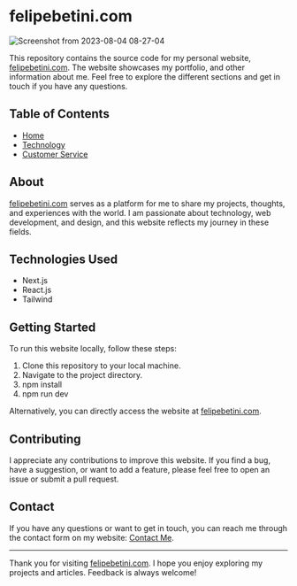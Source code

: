# felipebetini.com

![Screenshot from 2023-08-04 08-27-04](https://github.com/Felipebetini/website/assets/54918415/0c76d06f-1a8f-4a2f-b70b-29d8c3b17920)

This repository contains the source code for my personal website, [felipebetini.com](https://felipebetini.com). The website showcases my portfolio, and other information about me. Feel free to explore the different sections and get in touch if you have any questions.

## Table of Contents

- [Home](https://www.felipebetini.com/)
- [Technology](https://www.felipebetini.com/technology)
- [Customer Service](https://www.felipebetini.com/customerService)

## About

[felipebetini.com](https://felipebetini.com) serves as a platform for me to share my projects, thoughts, and experiences with the world. I am passionate about technology, web development, and design, and this website reflects my journey in these fields.

## Technologies Used

- Next.js
- React.js
- Tailwind

## Getting Started

To run this website locally, follow these steps:

1. Clone this repository to your local machine.
2. Navigate to the project directory.
3. npm install
4. npm run dev

Alternatively, you can directly access the website at [felipebetini.com](https://felipebetini.com).

## Contributing

I appreciate any contributions to improve this website. If you find a bug, have a suggestion, or want to add a feature, please feel free to open an issue or submit a pull request.

## Contact

If you have any questions or want to get in touch, you can reach me through the contact form on my website: [Contact Me](https://felipebetini.com/contact).

---

Thank you for visiting [felipebetini.com](https://felipebetini.com). I hope you enjoy exploring my projects and articles. Feedback is always welcome!
